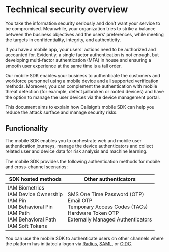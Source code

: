 # Technical security overview

You take the information security seriously and don’t want your service to be compromised.
Meanwhile, your organization tries to strike a balance between the business objectives and the
users’ preferences, while meeting the targets in confidentiality, integrity, and authenticity.

If you have a mobile app, your users' actions need to be authorized and accounted for. Evidently,
a single factor authentication is not enough, but developing multi-factor authentication
(MFA) in house and ensuring a smooth user experience at the same time is a tall order.

Our mobile SDK enables your business to authenticate the customers and workforce
personnel using a mobile device and all supported verification methods. Moreover, you can
complement the authentication with mobile threat detection (for example, detect jailbroken or
rooted devices) and have the option to manage the user devices via the device management
portal.

This document aims to explain how Callsign’s mobile SDK can help you reduce the attack
surface and manage security risks. 

## Functionality  

The mobile SDK enables you to orchestrate web and mobile user authentication journeys,
manage the device authenticators and collect related user and device data for risk analysis and
machine learning.

The mobile SDK provides the following authentication methods for mobile and cross-channel
scenarios:

SDK hosted methods | Other authenticators 
---|---  
IAM Biometrics <br> IAM Device Ownership <br> IAM Pin <br> IAM Behavioral Pin <br> IAM Path <br> IAM Behavioral Path <br> IAM Soft Tokens | SMS One Time Password (OTP) <br> Email OTP <br> Temporary Access Codes (TACs) <br> Hardware Token OTP <br> Externally Managed Authenticators

You can use the mobile SDK to authenticate users on other channels where the platform has
initiated a logon via [Radius](), [SAML](), or [OIDC]().  
